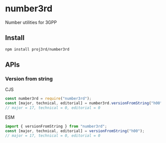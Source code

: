 # number3rd

Number utilities for 3GPP

## Install

```sh
npm install proj3rd/number3rd
```

## APIs

### Version from string

CJS

```ts
const number3rd = require("number3rd");
const [major, technical, editorial] = number3rd.versionFromString("h00");
// major = 17, technical = 0, editorial = 0
```

ESM

```ts
import { versionFromString } from "number3rd";
const [major, technical, editorial] = versionFromString("h00");
// major = 17, technical = 0, editorial = 0
```
